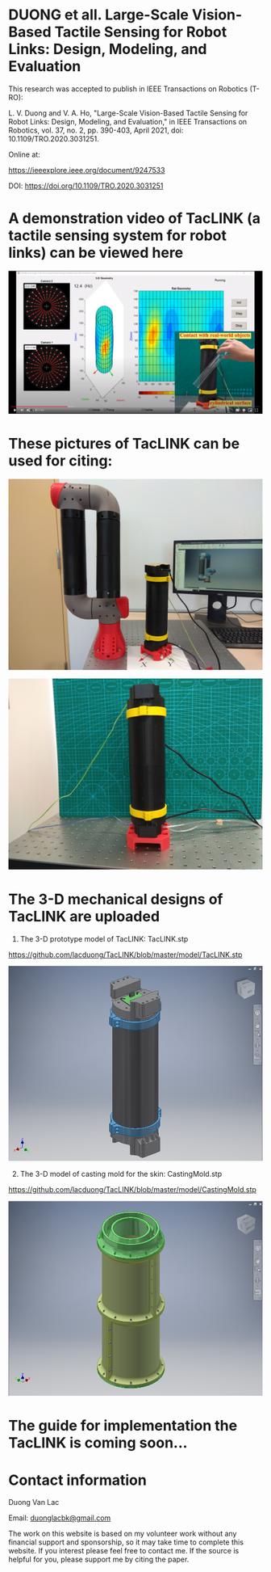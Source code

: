 # DUONG et all. Large-Scale Vision-Based Tactile Sensing for Robot Links: Design, Modeling, and Evaluation
This research was accepted to publish in IEEE Transactions on Robotics (T-RO):
<!--- - February 23, 2020: Submission --->
<!--- - May 6, 2020: Conditionally accepted as Regular [CR] (with 8 reviewers) --->
<!--- - August 30, 2020: Accepted as Regular [AR] --->

L. V.  Duong and V. A. Ho, "Large-Scale Vision-Based Tactile Sensing for Robot Links: Design, Modeling, and Evaluation," in IEEE Transactions on Robotics, vol. 37, no. 2, pp. 390-403, April 2021, doi: 10.1109/TRO.2020.3031251.

Online at:

https://ieeexplore.ieee.org/document/9247533

DOI: https://doi.org/10.1109/TRO.2020.3031251

# A demonstration video of TacLINK (a tactile sensing system for robot links) can be viewed here

[![Check video http://bit.ly/TacLINK !](https://github.com/lacduong/TacLINK/blob/master/TacLINK.PNG)](https://youtu.be/1zHOD3cJVys)

# These pictures of TacLINK can be used for citing:
<p align="center">
<img src="https://github.com/lacduong/TacLINK/blob/master/TacLINK.jpg" width="600"> 
</p>


<p align="center">
<img src="https://github.com/lacduong/TacLINK/blob/master/pic2.jpg" width="600"> 
</p>

# The 3-D mechanical designs of TacLINK are uploaded 
1) The 3-D prototype model of TacLINK: TacLINK.stp 

https://github.com/lacduong/TacLINK/blob/master/model/TacLINK.stp

<p align="center">
<img width="600" src="https://github.com/lacduong/TacLINK/blob/master/model/TacLINK.PNG" > 
</p>

2) The 3-D model of casting mold for the skin: CastingMold.stp 

https://github.com/lacduong/TacLINK/blob/master/model/CastingMold.stp

<p align="center">
<img  width="600" src="https://github.com/lacduong/TacLINK/blob/master/model/CastingMold.PNG"> 
</p>

# The guide for implementation the TacLINK is coming soon...

# Contact information

Duong Van Lac

Email: duonglacbk@gmail.com

The work on this website is based on my volunteer work without any financial support and sponsorship, so it may take time to complete this website. If you interest please feel free to contact me. If the source is helpful for you, please support me by citing the paper.


